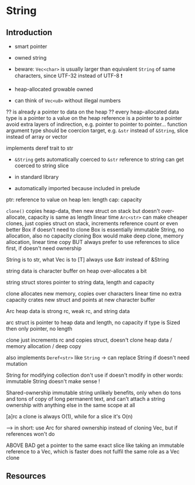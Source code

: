 # String



## Introduction

- smart pointer
- owned string
- beware: `Vec<char>` is usually larger than equivalent `String` of same characters, since UTF-32 instead of UTF-8 ❗️

- heap-allocated growable owned

- can think of `Vec<u8>` without illegal numbers

?? is already a pointer to data on the heap
?? every heap-allocated data type is a pointer to a value on the heap
reference is a pointer to a pointer
avoid extra layers of indirection, e.g. pointer to pointer to pointer...
function argument type should be coercion target, e.g. `&str` instead of `&String`, slice instead of array or vector

implements deref trait to str

- `&String` gets automatically coerced to `&str`
reference to string can get coerced to string slice

- in standard library
- automatically imported because included in prelude

ptr: reference to value on heap
len: length
cap: capacity

`clone()` copies heap-data, then new struct on stack
but doesn't over-allocate, capacity is same as length
linear time
`Arc<str>` can make cheaper clones, just copies struct on stack, increments reference count
or even better Box<str> if doesn't need to clone
Box<str> is essentially immutable String, no allocation, also no capacity
cloning Box<str> would make deep clone, memory allocation, linear time copy
BUT always prefer to use references to slice first, if doesn't need ownership

String is to str, what Vec<T> is to [T]
always use &str instead of &String

string data is character buffer on heap
over-allocates a bit

string struct stores pointer to string data, length and capacity

clone allocates new memory, copies over characters
linear time
no extra capacity
crates new struct and points at new character buffer

Arc<str>
heap data is strong rc, weak rc, and string data

arc struct is pointer to heap data and length, no capacity
if type is Sized then only pointer, no length

clone just increments rc and copies struct, doesn't clone heap data / memory allocation / deep copy

also implements `Deref<str>` like `String`
-> can replace String if doesn't need mutation

String for modifying collection
don't use if doesn't modify
in other words: immutable String doesn't make sense !

Shared-ownership immutable string
unlikely benefits, only when
 do tons and tons of copy of long permanent text, and
 can't attach a string ownership with anything else in the same scope at all

[a]rc a clone is always O(1), while for a slice it's O(n)

--> in short: use Arc for shared ownership instead of cloning Vec, but if references won't do

ABOVE BAD
get a pointer to the same exact slice
like taking an immutable reference to a Vec, which is faster
 does not fulfil the same role as a Vec clone



## Resources
